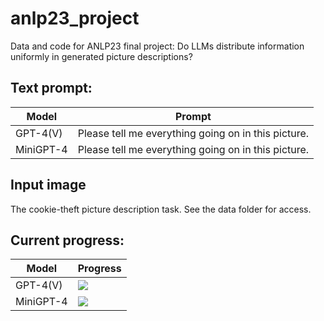 # anlp23_project

Data and code for ANLP23 final project: Do LLMs distribute information uniformly in generated picture descriptions?

## Text prompt:
| Model     | Prompt                                                                                                                                        |
|-----------|-----------------------------------------------------|
| GPT-4(V)  | Please tell me everything going on in this picture. |
| MiniGPT-4 | Please tell me everything going on in this picture.  

## Input image
The cookie-theft picture description task. See the data folder for access. 

## Current progress:
| Model     | Progress                          |
|-----------|-----------------------------------|
| GPT-4(V)  | ![](https://geps.dev/progress/100) |
| MiniGPT-4 | ![](https://geps.dev/progress/100) |


